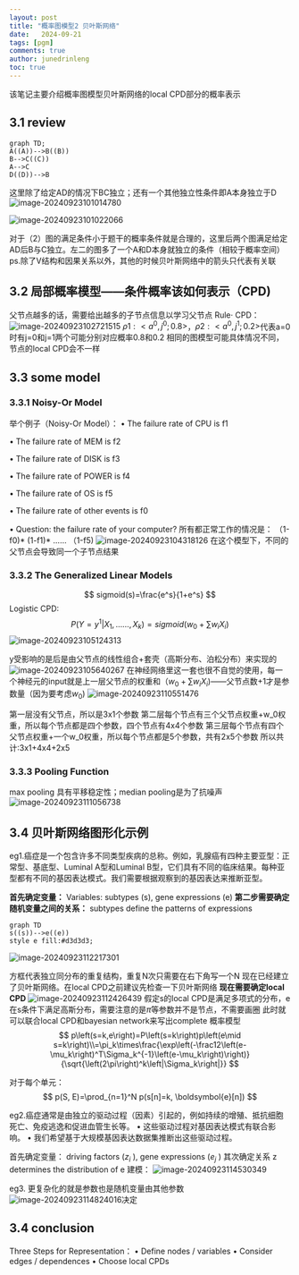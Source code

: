 ```yaml
---
layout: post
title: "概率图模型2 贝叶斯网络"
date:   2024-09-21
tags: [pgm]
comments: true
author: junedrinleng
toc: true
---
```


该笔记主要介绍概率图模型贝叶斯网络的local CPD部分的概率表示
<!-- more -->

## 3.1 review

```mermaid
graph TD;
A((A))-->B((B))
B-->C((C))
A-->C
D((D))-->B
```
这里除了给定AD的情况下BC独立；还有一个其他独立性条件即A本身独立于D
![image-20240923101014780](https://raw.githubusercontent.com/JuneDrinleng/JuneDrinleng.github.io/main/img/2024-09-23-PGM_3_LocalProbabilisticMode/image-20240923101014780.png)

![image-20240923101022066](https://raw.githubusercontent.com/JuneDrinleng/JuneDrinleng.github.io/main/img/2024-09-23-PGM_3_LocalProbabilisticMode/image-20240923101022066.png)

对于（2）图的满足条件小于题干的概率条件就是合理的，这里后两个图满足给定AD后B与C独立。左二的图多了一个A和D本身就独立的条件（相较于概率空间）
ps.除了V结构和因果关系以外，其他的时候贝叶斯网络中的箭头只代表有关联

## 3.2 局部概率模型——条件概率该如何表示（CPD)

父节点越多的话，需要给出越多的子节点信息以学习父节点
Rule· CPD：
![image-20240923102721515](https://raw.githubusercontent.com/JuneDrinleng/JuneDrinleng.github.io/main/img/2024-09-23-PGM_3_LocalProbabilisticMode/image-20240923102721515.png)
$\rho1:<a^0,j^0;0.8>$，$\rho2:<a^0,j^1;0.2>$代表a=0时有j=0和j=1两个可能分别对应概率0.8和0.2
相同的图模型可能具体情况不同，节点的local CPD会不一样

## 3.3 some model

### 3.3.1 Noisy-Or Model

举个例子（Noisy-Or Model）：
• The failure rate of CPU is f1

• The failure rate of MEM is f2

• The failure rate of DISK is f3

• The failure rate of POWER is f4

• The failure rate of OS is f5

• The failure rate of other events is f0

• Question: the failure rate of your computer?
所有都正常工作的情况是：
（1-f0)* (1-f1)* …… （1-f5) 
![image-20240923104318126](https://raw.githubusercontent.com/JuneDrinleng/JuneDrinleng.github.io/main/img/2024-09-23-PGM_3_LocalProbabilisticMode/image-20240923104318126.png)
在这个模型下，不同的父节点会导致同一个子节点结果

### 3.3.2 The Generalized Linear Models

$$
sigmoid(s)=\frac{e^s}{1+e^s}
$$
Logistic CPD:
$$
P(Y=y^1 | X_1,……,X_k)=sigmoid(w_0+\sum w_i X_i)
$$
![image-20240923105124313](https://raw.githubusercontent.com/JuneDrinleng/JuneDrinleng.github.io/main/img/2024-09-23-PGM_3_LocalProbabilisticMode/image-20240923105124313.png)

y受影响的是后是由父节点的线性组合+套壳（高斯分布、泊松分布）来实现的
![image-20240923105640267](https://raw.githubusercontent.com/JuneDrinleng/JuneDrinleng.github.io/main/img/2024-09-23-PGM_3_LocalProbabilisticMode/image-20240923105640267.png)
在神经网络里这一套也很不自觉的使用，每一个神经元的input就是上一层父节点的权重和（$w_0+\sum w_iX_i$)——父节点数+1才是参数量（因为要考虑$w_0$)
![image-20240923110551476](https://raw.githubusercontent.com/JuneDrinleng/JuneDrinleng.github.io/main/img/2024-09-23-PGM_3_LocalProbabilisticMode/image-20240923110551476.png)

第一层没有父节点，所以是3x1个参数
第二层每个节点有三个父节点权重+w_0权重，所以每个节点都是四个参数，四个节点有4x4个参数
第三层每个节点有四个父节点权重+一个w_0权重，所以每个节点都是5个参数，共有2x5个参数
所以共计:3x1+4x4+2x5

### 3.3.3 Pooling Function

max pooling 具有平移稳定性；median pooling是为了抗噪声
![image-20240923111056738](https://raw.githubusercontent.com/JuneDrinleng/JuneDrinleng.github.io/main/img/2024-09-23-PGM_3_LocalProbabilisticMode/image-20240923111056738.png)

## 3.4 贝叶斯网络图形化示例

eg1.癌症是一个包含许多不同类型疾病的总称。例如，乳腺癌有四种主要亚型：正常型、基底型、Luminal A型和Luminal B型，它们具有不同的临床结果。每种亚型都有不同的基因表达模式。我们需要根据观察到的基因表达来推断亚型。

**首先确定变量：**
Variables: subtypes (s), gene expressions (e)
**第二步需要确定随机变量之间的关系：**
subtypes define the patterns of expressions
```mermaid
graph TD
s((s))-->e((e))
style e fill:#d3d3d3;
```
![image-20240923112217301](https://raw.githubusercontent.com/JuneDrinleng/JuneDrinleng.github.io/main/img/2024-09-23-PGM_3_LocalProbabilisticMode/image-20240923112217301.png)

方框代表独立同分布的重复结构，重复N次只需要在右下角写一个N
现在已经建立了贝叶斯网络。在local CPD之前建议先检查一下贝叶斯网络
**现在需要确定local CPD**
![image-20240923112426439](https://raw.githubusercontent.com/JuneDrinleng/JuneDrinleng.github.io/main/img/2024-09-23-PGM_3_LocalProbabilisticMode/image-20240923112426439.png)
假定s的local CPD是满足多项式的分布，e在s条件下满足高斯分布，需要注意的是$\pi$等参数并不是节点，不需要画圈
此时就可以联合local CPD和bayesian network来写出complete 概率模型
$$
p\left(s=k,e\right)=P\left(s=k\right)p\left(e\mid s=k\right)\\=\pi_k\times\frac{\exp\left(-\frac12\left(e-\mu_k\right)^T\Sigma_k^{-1}\left(e-\mu_k\right)\right)}{\sqrt{\left(2\pi\right)^k\left|\Sigma_k\right|}}
$$

对于每个单元：
$$
p(S, E)=\prod_{n=1}^N p(s[n]=k, \boldsymbol{e}[n])
$$

eg2.癌症通常是由独立的驱动过程（因素）引起的，例如持续的增殖、抵抗细胞死亡、免疫逃逸和促进血管生长等。
• 这些驱动过程对基因表达模式有联合影响。
• 我们希望基于大规模基因表达数据集推断出这些驱动过程。

首先确定变量：
driving factors ($z_i$ ), gene expressions ($e_j$ )
其次确定关系
z determines the distribution of e
建模：
![image-20240923114530349](https://raw.githubusercontent.com/JuneDrinleng/JuneDrinleng.github.io/main/img/2024-09-23-PGM_3_LocalProbabilisticMode/image-20240923114530349.png)

eg3. 更复杂化的就是参数也是随机变量由其他参数![image-20240923114824016](https://raw.githubusercontent.com/JuneDrinleng/JuneDrinleng.github.io/main/img/2024-09-23-PGM_3_LocalProbabilisticMode/image-20240923114824016.png)决定

## 3.4 conclusion

Three Steps for Representation：
• Define nodes / variables
• Consider edges / dependences
• Choose local CPDs



